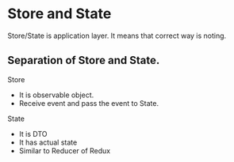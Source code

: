 # Store and State

Store/State is application layer.
It means that correct way is noting.

## Separation of Store and State.

Store

- It is observable object.
- Receive event and pass the event to State.

State

- It is DTO
- It has actual state
- Similar to Reducer of Redux